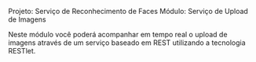 Projeto: Serviço de Reconhecimento de Faces
Módulo: Serviço de Upload de Imagens

Neste módulo você poderá acompanhar em tempo real o upload de imagens através de um serviço baseado em REST utilizando a tecnologia RESTlet.




